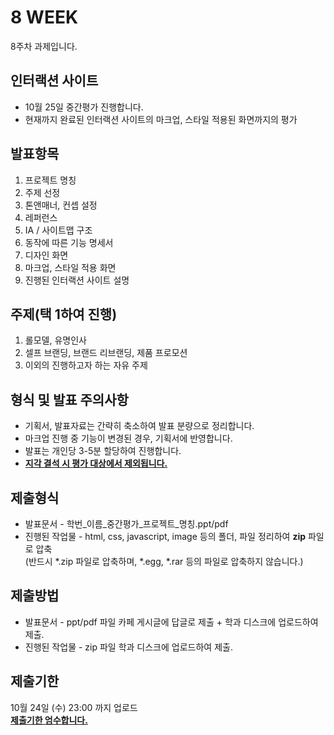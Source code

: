 # 8 WEEK

8주차 과제입니다.

## 인터랙션 사이트

- 10월 25일 중간평가 진행합니다.
- 현재까지 완료된 인터랙션 사이트의 마크업, 스타일 적용된 화면까지의 평가

## 발표항목

1. 프로젝트 명칭
2. 주제 선정
3. 톤앤매너, 컨셉 설정
4. 레퍼런스
5. IA / 사이트맵 구조
6. 동작에 따른 기능 명세서
7. 디자인 화면
8. 마크업, 스타일 적용 화면
9. 진행된 인터랙션 사이트 설명

## 주제(택 1하여 진행)

1. 롤모델, 유명인사
2. 셀프 브랜딩, 브랜드 리브랜딩, 제품 프로모션
3. 이외의 진행하고자 하는 자유 주제

## 형식 및 발표 주의사항

- 기획서, 발표자료는 간략히 축소하여 발표 분량으로 정리합니다.
- 마크업 진행 중 기능이 변경된 경우, 기획서에 반영합니다.
- 발표는 개인당 3-5분 할당하여 진행합니다.
- <b><u>지각 결석 시 평가 대상에서 제외됩니다.</u></b>

## 제출형식

- 발표문서 - 학번_이름_중간평가_프로젝트_명칭.ppt/pdf
- 진행된 작업물 - html, css, javascript, image 등의 폴더, 파일 정리하여 <b>zip</b> 파일로 압축<br/>(반드시 *.zip 파일로 압축하며, *.egg, *.rar 등의 파일로 압축하지 않습니다.)

## 제출방법

- 발표문서 - ppt/pdf 파일 카페 게시글에 답글로 제출 + 학과 디스크에 업로드하여 제출.
- 진행된 작업물 - zip 파일 학과 디스크에 업로드하여 제출.

## 제출기한

10월 24일 (수) 23:00 까지 업로드<br/>
<b><u>제출기한 엄수합니다.</u></b>